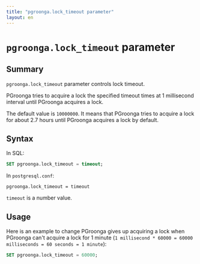 ```yaml
---
title: "pgroonga.lock_timeout parameter"
layout: en
---
```


# `pgroonga.lock_timeout` parameter

## Summary

`pgroonga.lock_timeout` parameter controls lock timeout.

PGroonga tries to acquire a lock the specified timeout times at 1 millisecond interval until PGroonga acquires a lock.

The default value is `10000000`. It means that PGroonga tries to acquire a lock for about 2.7 hours until PGroonga acquires a lock by default.

## Syntax

In SQL:

```sql
SET pgroonga.lock_timeout = timeout;
```

In `postgresql.conf`:

```text
pgroonga.lock_timeout = timeout
```

`timeout` is a number value.

## Usage

Here is an example to change PGroonga gives up acquiring a lock when PGroonga can't acquire a lock for 1 minute (`1 millisecond * 60000 = 60000 milliseconds = 60 seconds = 1 minute`):

```sql
SET pgroonga.lock_timeout = 60000;
```
